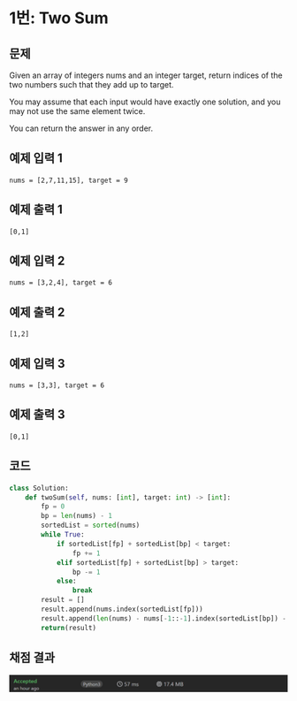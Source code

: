# 1번: Two Sum

## 문제
Given an array of integers nums and an integer target, return indices of the two numbers such that they add up to target.

You may assume that each input would have exactly one solution, and you may not use the same element twice.

You can return the answer in any order.

## 예제 입력 1
```text
nums = [2,7,11,15], target = 9
```
## 예제 출력 1
```text
[0,1]
```
## 예제 입력 2
```text
nums = [3,2,4], target = 6
```
## 예제 출력 2
```text
[1,2]
```
## 예제 입력 3
```text
nums = [3,3], target = 6
```
## 예제 출력 3
```text
[0,1]
```

## 코드
```python
class Solution:
    def twoSum(self, nums: [int], target: int) -> [int]:
        fp = 0
        bp = len(nums) - 1
        sortedList = sorted(nums)
        while True:
            if sortedList[fp] + sortedList[bp] < target:
                fp += 1
            elif sortedList[fp] + sortedList[bp] > target:
                bp -= 1
            else:
                break
        result = []
        result.append(nums.index(sortedList[fp]))
        result.append(len(nums) - nums[-1::-1].index(sortedList[bp]) - 1)
        return(result)
```

## 채점 결과
![image](result_img.png)
